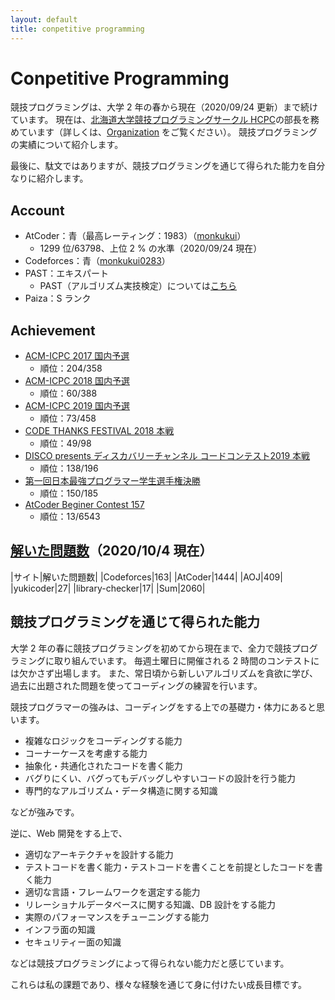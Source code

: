 ```yaml
---
layout: default
title: conpetitive programming
---
```


# Conpetitive Programming

競技プログラミングは、大学 2 年の春から現在（2020/09/24 更新）まで続けています。
現在は、[北海道大学競技プログラミングサークル HCPC](https://hcpc-hokudai.github.io/)の部長を務めています（詳しくは、[Organization](organization/) をご覧ください）。
競技プログラミングの実績について紹介します。

最後に、駄文ではありますが、競技プログラミングを通じて得られた能力を自分なりに紹介します。

## Account
- AtCoder：青（最高レーティング：1983）（[monkukui](https://atcoder.jp/users/monkukui)）
    - 1299 位/63798、上位 2 % の水準（2020/09/24 現在）
- Codeforces：青（[monkukui0283](https://codeforces.com/profile/monkukui0283)）
- PAST：エキスパート
    - PAST（アルゴリズム実技検定）については[こちら](https://past.atcoder.jp)
- Paiza：S ランク

## Achievement
- [ACM-ICPC 2017 国内予選](https://icpc.iisf.or.jp/2017-tsukuba/domestic)
    - 順位：204/358
- [ACM-ICPC 2018 国内予選](https://icpc.iisf.or.jp/2018-yokohama/domestic)
    - 順位：60/388
- [ACM-ICPC 2019 国内予選](https://icpc.iisf.or.jp/2019-yokohama/2019kokunaiyosen)
    - 順位：73/458
- [CODE THANKS FESTIVAL 2018 本戦](https://www.recruit-jinji.jp/recruitment/code_fes)
    - 順位：49/98
- [DISCO presents ディスカバリーチャンネル コードコンテスト2019 本戦](https://www.discoverychannel.jp/campaign/ddcc2019/)
    - 順位：138/196
- [第一回日本最強プログラマー学生選手権決勝](https://atcoder.jp/contests/jsc2019-final)
    - 順位：150/185
- [AtCoder Beginer Contest 157](https://atcoder.jp/contests/abc157)
    - 順位：13/6543

## [解いた問題数](https://rating-history.herokuapp.com/index.html?handle_topcoder=&handle_codeforces=monkukui0283&handle_atcoder=monkukui&handle_aoj=monkukui&handle_yukicoder=monkukui&handle_librarychecker=monkukui&select_handle=TAB)（2020/10/4 現在）

|サイト|解いた問題数|
|Codeforces|163|
|AtCoder|1444|
|AOJ|409|
|yukicoder|27|
|library-checker|17|
|Sum|2060|


## 競技プログラミングを通じて得られた能力

大学 2 年の春に競技プログラミングを初めてから現在まで、全力で競技プログラミングに取り組んでいます。
毎週土曜日に開催される 2 時間のコンテストには欠かさず出場します。
また、常日頃から新しいアルゴリズムを貪欲に学び、過去に出題された問題を使ってコーディングの練習を行います。

競技プログラマーの強みは、コーディングをする上での基礎力・体力にあると思います。
- 複雑なロジックをコーディングする能力
- コーナーケースを考慮する能力
- 抽象化・共通化されたコードを書く能力
- バグりにくい、バグってもデバッグしやすいコードの設計を行う能力
- 専門的なアルゴリズム・データ構造に関する知識

などが強みです。

逆に、Web 開発をする上で、
- 適切なアーキテクチャを設計する能力
- テストコードを書く能力・テストコードを書くことを前提としたコードを書く能力
- 適切な言語・フレームワークを選定する能力
- リレーショナルデータベースに関する知識、DB 設計をする能力
- 実際のパフォーマンスをチューニングする能力
- インフラ面の知識
- セキュリティー面の知識

などは競技プログラミングによって得られない能力だと感じています。

これらは私の課題であり、様々な経験を通じて身に付けたい成長目標です。
